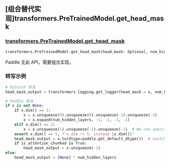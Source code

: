 ## [组合替代实现]transformers.PreTrainedModel.get_head_mask

### [transformers.PreTrainedModel.get_head_mask](https://hf-mirror.com/docs/transformers/v4.42.0/en/main_classes/model#transformers.modeling_utils.ModuleUtilsMixin.get_head_mask)

```python
transformers.PreTrainedModel.get_head_mask(head_mask: Optional, num_hidden_layers: int, is_attention_chunked: bool = False)
```

Paddle 无此 API，需要组合实现。

### 转写示例

```python
# Pytorch 写法
head_mask_output = transformers.logging.get_logger(head_mask = x, num_hidden_layers, is_attention_chunked)

# Paddle 写法
if x is not None:
    if x.dim() == 1:
        x = x.unsqueeze(0).unsqueeze(0).unsqueeze(-1).unsqueeze(-1)
        x = x.expand(num_hidden_layers, -1, -1, -1, -1)
    elif x.dim() == 2:
        x = x.unsqueeze(1).unsqueeze(-1).unsqueeze(-1)  # We can specify x for each layer
    assert x.dim() == 5, f"x.dim != 5, instead {x.dim()}"
    head_mask_output = x.to(dtype=paddle.get_default_dtype())  # switch to float if need + fp16 compatibility
    if is_attention_chunked is True:
        head_mask_output = x.unsqueeze(-1)
else:
    head_mask_output = [None] * num_hidden_layers
```
